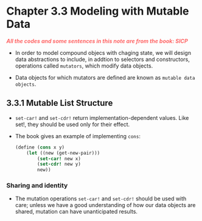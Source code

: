 # Chapter 3.3 Modeling with Mutable Data
<p style="color:#FF6666; font-weight: bold; font-style: italic"> All the codes and some sentences in 
this note are from the book: SICP <p>

- In order to model compound objecs with chaging state, we will design data abstractions to include, 
in addtion to selectors and constructors, operations called `mutators`, which modify data objects.

- Data objects for which mutators are defined are known as `mutable data objects`.

## 3.3.1 Mutable List Structure

- `set-car!` and `set-cdr!` return implementation-dependent values. Like set!, they should be used 
only for their effect.

- The book gives an example of implementing `cons`:
    ```scheme
    (define (cons x y)
        (let ((new (get-new-pair)))
            (set-car! new x)
            (set-cdr! new y)
            new))
    ```

### Sharing and identity

- The mutation operations `set-car!` and `set-cdr!` should be used with care; unless we have a good
understanding of how our data objects are shared, mutation can have unanticipated results.
